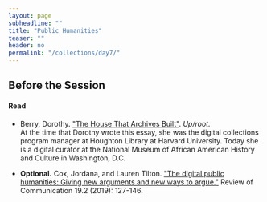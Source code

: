 ```yaml
---
layout: page
subheadline: ""
title: "Public Humanities"
teaser: ""
header: no
permalink: "/collections/day7/"
---
```


## Before the Session  

#### Read  

* Berry, Dorothy. ["The House That Archives Built"](https://www.uproot.space/features/the-house-archives-built). *Up/root.*  
At the time that Dorothy wrote this essay, she was the digital collections program manager at Houghton Library at Harvard University. Today she is a digital curator at the National Museum of African American History and Culture in Washington, D.C.

* **Optional.**  Cox, Jordana, and Lauren Tilton. ["The digital public humanities: Giving new arguments and new ways to argue."](https://discovery-ebsco-com.proxy.library.cornell.edu/linkprocessor/plink?id=4d593ebf-f86c-33c1-b572-6d055b321337) Review of Communication 19.2 (2019): 127-146.  
